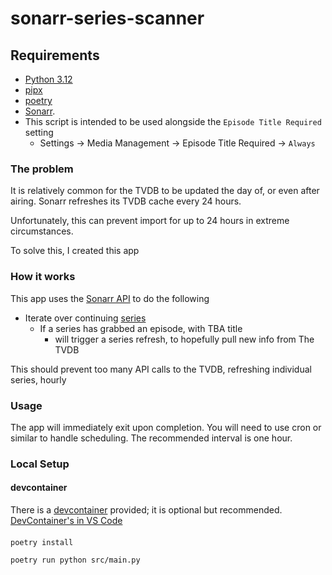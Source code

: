 # sonarr-series-scanner

## Requirements

* [Python 3.12](https://www.python.org/downloads/release/python-3123/)
* [pipx](https://pipx.pypa.io/stable/installation/)
* [poetry](https://python-poetry.org/docs/#installation)
* [Sonarr](https://sonarr.tv/).
 * This script is intended to be used alongside the `Episode Title Required` setting
   * Settings -> Media Management -> Episode Title Required -> `Always`

### The problem

It is relatively common for the TVDB to be updated the day of, or even after airing. Sonarr refreshes its TVDB cache every 24 hours.

Unfortunately, this can prevent import for up to 24 hours in extreme circumstances.

To solve this, I created this app

### How it works

This app uses the [Sonarr API](https://sonarr.tv/docs/api/) to do the following

* Iterate over continuing [series](https://sonarr.tv/docs/api/#/Series/get_api_v3_series)
  * If a series has grabbed an episode, with TBA title
    * will trigger a series refresh, to hopefully pull new info from The TVDB

This should prevent too many API calls to the TVDB, refreshing individual series, hourly

### Usage

The app will immediately exit upon completion. You will need to use cron or similar to handle scheduling. The recommended interval is one hour.

### Local Setup

#### devcontainer
There is a [devcontainer](https://containers.dev/) provided; it is optional but recommended.
[DevContainer's in VS Code](https://code.visualstudio.com/docs/devcontainers/containers)

#### 
```shell
poetry install

poetry run python src/main.py
```
